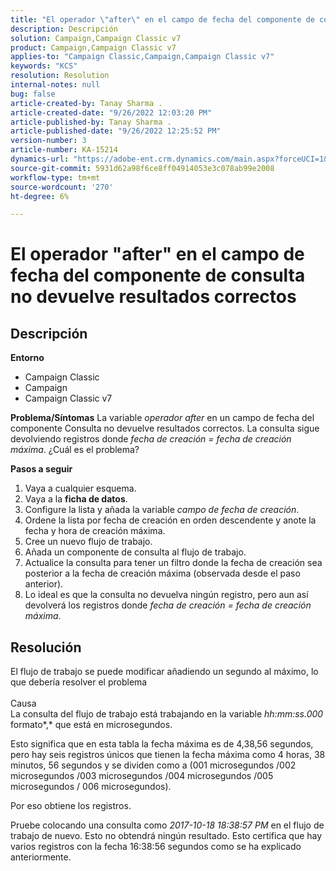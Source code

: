 ```yaml
---
title: "El operador \"after\" en el campo de fecha del componente de consulta no devuelve los resultados correctos"
description: Descripción
solution: Campaign,Campaign Classic v7
product: Campaign,Campaign Classic v7
applies-to: "Campaign Classic,Campaign,Campaign Classic v7"
keywords: "KCS"
resolution: Resolution
internal-notes: null
bug: false
article-created-by: Tanay Sharma .
article-created-date: "9/26/2022 12:03:20 PM"
article-published-by: Tanay Sharma .
article-published-date: "9/26/2022 12:25:52 PM"
version-number: 3
article-number: KA-15214
dynamics-url: "https://adobe-ent.crm.dynamics.com/main.aspx?forceUCI=1&pagetype=entityrecord&etn=knowledgearticle&id=3cbc6231-933d-ed11-9db1-002248086735"
source-git-commit: 5931d62a98f6ce8ff04914053e3c078ab99e2008
workflow-type: tm+mt
source-wordcount: '270'
ht-degree: 6%

---
```


# El operador &quot;after&quot; en el campo de fecha del componente de consulta no devuelve resultados correctos

## Descripción

<b>Entorno</b>
- Campaign Classic
- Campaign
- Campaign Classic v7



<b>Problema/Síntomas</b>
La variable *operador after* en un campo de fecha del componente Consulta no devuelve resultados correctos. La consulta sigue devolviendo registros donde *fecha de creación = fecha de creación máxima*. ¿Cuál es el problema?



<b>Pasos a seguir</b>



1. Vaya a cualquier esquema.
2. Vaya a la <b>ficha de datos</b>.
3. Configure la lista y añada la variable *campo de fecha de creación*.
4. Ordene la lista por fecha de creación en orden descendente y anote la fecha y hora de creación máxima.
5. Cree un nuevo flujo de trabajo.
6. Añada un componente de consulta al flujo de trabajo.
7. Actualice la consulta para tener un filtro donde la fecha de creación sea posterior a la fecha de creación máxima (observada desde el paso anterior).
8. Lo ideal es que la consulta no devuelva ningún registro, pero aun así devolverá los registros donde *fecha de creación = fecha de creación máxima*.





## Resolución




El flujo de trabajo se puede modificar añadiendo un segundo al máximo, lo que debería resolver el problema
<br><br>Causa<br>
La consulta del flujo de trabajo está trabajando en la variable *hh:mm:ss.000* formato*,* que está en microsegundos.

Esto significa que en esta tabla la fecha máxima es de 4,38,56 segundos, pero hay seis registros únicos que tienen la fecha máxima como 4 horas, 38 minutos, 56 segundos y se dividen como a (001 microsegundos /002 microsegundos /003 microsegundos /004 microsegundos /005 microsegundos / 006 microsegundos).

Por eso obtiene los registros.

Pruebe colocando una consulta como *2017-10-18 18:38:57 PM* en el flujo de trabajo de nuevo. Esto no obtendrá ningún resultado. Esto certifica que hay varios registros con la fecha 16:38:56 segundos como se ha explicado anteriormente.
